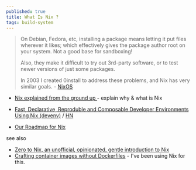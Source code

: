 ```yaml
---
published: true
title: What Is Nix ?
tags: build-system
---
```

> On Debian, Fedora, etc, installing a package means letting it put files wherever it likes; which effectively gives the package author root on your system. Not a good base for sandboxing!
>
> Also, they make it difficult to try out 3rd-party software, or to test newer versions of just some packages.
> 
> In 2003 I created 0install to address these problems, and Nix has very similar goals. - [NixOS](https://roscidus.com/blog/blog/2021/03/07/qubes-lite-with-kvm-and-wayland/#nixos)

- [Nix explained from the ground up ](https://www.youtube.com/watch?v=5D3nUU1OVx8) - explain why & what is Nix

- [	Fast, Declarative, Reproduble and Composable Developer Environments Using Nix (devenv)](https://devenv.sh/) / [HN](https://news.ycombinator.com/item?id=40010991)
- [Our Roadmap for Nix](https://news.ycombinator.com/item?id=32374113)

see also
- [	Zero to Nix, an unofficial, opinionated, gentle introduction to Nix](https://news.ycombinator.com/item?id=34490376)
- [	Crafting container images without Dockerfiles](https://news.ycombinator.com/item?id=34678121) - I've been using Nix for this.
